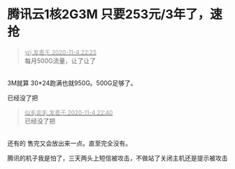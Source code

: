 # 腾讯云1核2G3M 只要253元/3年了，速抢


<div class="quote"><blockquote><font size="2"><a href="https://www.hostloc.com/forum.php?mod=redirect&amp;goto=findpost&amp;pid=9403956&amp;ptid=762533" target="_blank"><font color="#999999">yrj 发表于 2020-11-4 22:25</font></a></font><br />
每月500G流量，让了让了</blockquote></div><br />
3M就算 30*24跑满也就950G。500G足够了。

已经没了把

<div class="quote"><blockquote><font size="2"><a href="https://www.hostloc.com/forum.php?mod=redirect&amp;goto=findpost&amp;pid=9404026&amp;ptid=762533" target="_blank"><font color="#999999">似毛非毛 发表于 2020-11-4 22:40</font></a></font><br />
已经没了把</blockquote></div><br />
还有的 售完又会放出来一点。直至完全没有。

腾讯的机子我是怕了，三天两头上短信被攻击，不做站了关闭主机还是提示被攻击
